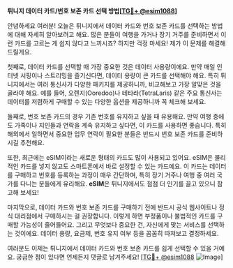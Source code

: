 **튀니지 데이터 카드/번호 보존 카드 선택 방법[[TG💪+ @esim1088](https://t.me/s/esim1088)]**

안녕하세요 여러분! 오늘은 튀니지에서 데이터 카드와 번호 보존 카드를 선택하는 방법에 대해 자세히 알아보려고 해요. 많은 분들이 여행을 가거나 장기 거주를 준비하면서 이런 카드를 고르는 게 쉽지 않다고 느끼시죠? 하지만 걱정 마세요! 제가 이 문제를 해결해 드릴게요.

첫째로, 데이터 카드를 선택할 때 가장 중요한 것은 데이터 사용량이에요. 만약 매일 인터넷 서핑이나 스트리밍을 즐기신다면, 데이터 용량이 큰 카드를 선택해야 해요. 특히 튀니지에서는 여러 통신사가 다양한 패키지를 제공하니까, 비교해보고 가장 알맞은 것을 골라야 해요. 예를 들어, 오렌지(Ooredoo)나 테타라(TetraLaris) 같은 주요 통신사는 데이터를 저렴하게 구매할 수 있는 다양한 옵션을 제공하니까 꼭 체크해 보세요.

둘째로, 번호 보존 카드의 경우 기존 번호를 유지하고 싶을 때 유용해요. 만약 여행 중에도 가족이나 지인들과 연락을 계속 유지하고 싶다면, 이 카드를 사용하면 좋습니다. 특히 해외에서 일하면서 중요한 업무 연락이 필요한 분들은 반드시 번호 보존 카드를 준비하시길 추천해요.

또한, 최근에는 eSIM이라는 새로운 형태의 카드도 많이 사용되고 있어요. eSIM은 물리적인 카드를 넣지 않고도 스마트폰에서 바로 설정할 수 있는 카드예요. 이 카드는 데이터를 구매하고 번호를 등록하는 과정이 매우 간단하며, 특히 장기 거주나 여행 중 여러 국가를 다니는 분들에게 유리해요. **eSIM**은 튀니지에서도 점점 더 인기를 끌고 있으니 참고해 보세요!

마지막으로, 데이터 카드와 번호 보존 카드를 구매하기 전에 반드시 공식 웹사이트나 정식 대리점에서 구매하시는 걸 권장합니다. 이렇게 하면 부정품이나 불법적인 카드를 구매할 가능성이 줄어들어요. 그리고 무엇보다 중요한 건, 자신에게 맞는 서비스를 선택하는 것이에요. 데이터 용량, 요금제, 번호 유지 여부 등을 꼼꼼히 따져보고 결정하세요.

여러분도 이제는 튀니지에서 데이터 카드와 번호 보존 카드를 쉽게 선택할 수 있을 거예요. 궁금한 점이 있다면 언제든지 댓글로 남겨주세요! [[TG💪+ @esim1088](https://t.me/s/esim1088) ![Image](https://i.postimg.cc/Y0z9fWf4/image.png)]